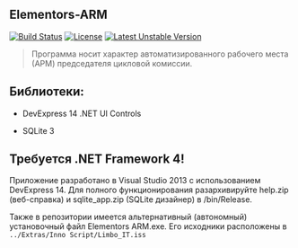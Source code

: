 ## Elementors-ARM

[![Build Status](https://travis-ci.org/Exoticness/Elementors-arm.svg?branch=master)](https://travis-ci.org/Exoticness/Elementors-arm) [![License](https://poser.pugx.org/elementors/elementors/license.svg)](https://packagist.org/packages/elementors/elementors) [![Latest Unstable Version](https://poser.pugx.org/elementors/elementors/v/unstable.svg)](https://packagist.org/packages/elementors/elementors) 

> Программа носит характер автоматизированного рабочего места (АРМ) председателя цикловой комиссии.

## Библиотеки:

- DevExpress 14 .NET UI Controls

- SQLite 3

## Требуется .NET Framework 4!

Приложение разработано в Visual Studio 2013 с использованием DevExpress 14. Для полного функционирования разархивируйте help.zip (веб-справка) и sqlite_app.zip (SQLite дизайнер) в /bin/Release.

Также в репозитории имеется альтернативный (автономный) установочный файл Elementors ARM.exe. Его исходники расположены в `../Extras/Inno Script/Limbo_IT.iss`
